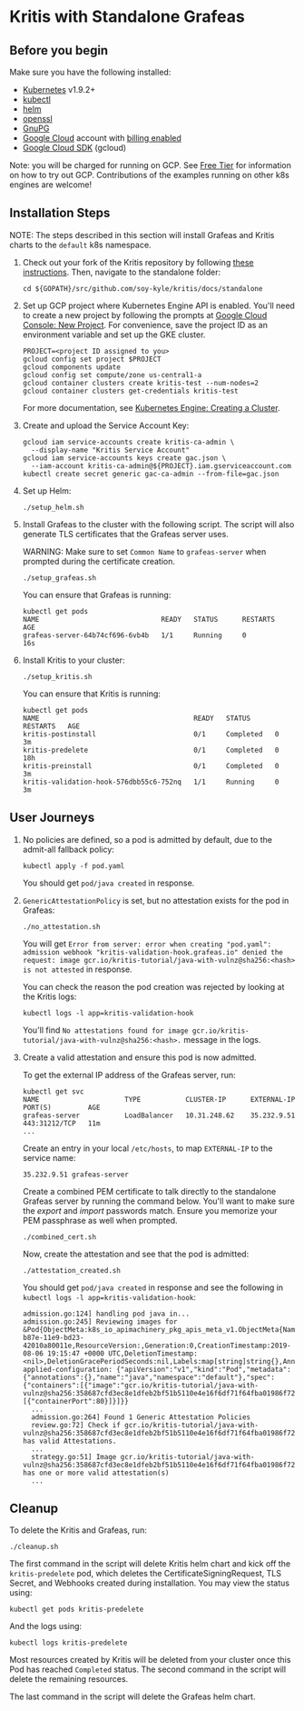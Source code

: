 # Kritis with Standalone Grafeas

## Before you begin

Make sure you have the following installed:

* [Kubernetes](https://kubernetes.io/) v1.9.2+
* [kubectl](https://kubernetes.io/docs/tasks/tools/install-kubectl/)
* [helm](https://helm.sh/)
* [openssl](https://www.openssl.org/)
* [GnuPG](https://gnupg.org/download/)
* [Google Cloud](https://cloud.google.com) account with [billing enabled](https://console.cloud.google.com/billing)
* [Google Cloud SDK](https://cloud.google.com/sdk/docs/) (gcloud)

Note: you will be charged for running on GCP. See [Free
Tier](https://cloud.google.com/free) for information on how to try out GCP.
Contributions of the examples running on other k8s engines are welcome!

## Installation Steps

NOTE: The steps described in this section will install Grafeas and Kritis charts to the `default` k8s namespace.

1. Check out your fork of the Kritis repository by following [these
   instructions](../../DEVELOPMENT.md#checkout-your-fork). Then, navigate to the
   standalone folder:

    ```shell
    cd ${GOPATH}/src/github.com/soy-kyle/kritis/docs/standalone
    ```

1. Set up GCP project where Kubernetes Engine API is enabled. You'll need to create a new project by following the prompts at [Google Cloud Console: New Project](https://console.cloud.google.com/projectcreate).
    For convenience, save the project ID as an environment variable and set up
    the GKE cluster.

    ```shell
    PROJECT=<project ID assigned to you>
    gcloud config set project $PROJECT
    gcloud components update
    gcloud config set compute/zone us-central1-a
    gcloud container clusters create kritis-test --num-nodes=2
    gcloud container clusters get-credentials kritis-test
    ```

    For more documentation, see [Kubernetes Engine: Creating a Cluster](https://cloud.google.com/kubernetes-engine/docs/how-to/creating-a-cluster).

1. Create and upload the Service Account Key:


    ```shell
    gcloud iam service-accounts create kritis-ca-admin \
      --display-name "Kritis Service Account"
    gcloud iam service-accounts keys create gac.json \
      --iam-account kritis-ca-admin@${PROJECT}.iam.gserviceaccount.com
    kubectl create secret generic gac-ca-admin --from-file=gac.json
    ```

1. Set up Helm:

    ```shell
    ./setup_helm.sh
    ```

1. Install Grafeas to the cluster with the following script. The script will
   also generate TLS certificates that the Grafeas server uses.

   WARNING: Make sure to set `Common Name` to `grafeas-server` when prompted
   during the certificate creation.

    ```shell
    ./setup_grafeas.sh
    ```

    You can ensure that Grafeas is running:

    ```shell
    kubectl get pods
    NAME                              READY   STATUS      RESTARTS   AGE
    grafeas-server-64b74cf696-6vb4b   1/1     Running     0          16s
    ```

1. Install Kritis to your cluster:

    ```shell
    ./setup_kritis.sh
    ```

    You can ensure that Kritis is running:

    ```shell
    kubectl get pods
    NAME                                      READY   STATUS      RESTARTS   AGE
    kritis-postinstall                        0/1     Completed   0          3m
    kritis-predelete                          0/1     Completed   0          18h
    kritis-preinstall                         0/1     Completed   0          3m
    kritis-validation-hook-576dbb55c6-752nq   1/1     Running     0          3m
    ```

## User Journeys

1. No policies are defined, so a pod is admitted by default, due to the
   admit-all fallback policy:

    ```shell
    kubectl apply -f pod.yaml
    ```

    You should get `pod/java created` in response.

1. `GenericAttestationPolicy` is set, but no attestation exists for the pod in
   Grafeas:

   ```shell
   ./no_attestation.sh
   ```

   You will get `Error from server: error when creating "pod.yaml": admission
   webhook "kritis-validation-hook.grafeas.io" denied the request: image
   gcr.io/kritis-tutorial/java-with-vulnz@sha256:<hash> is not attested` in response.

   You can check the reason the pod creation was rejected by looking at the
   Kritis logs:

    ```shell
    kubectl logs -l app=kritis-validation-hook
    ```

    You'll find `No attestations found for image
    gcr.io/kritis-tutorial/java-with-vulnz@sha256:<hash>.` message in the logs.

1. Create a valid attestation and ensure this pod is now admitted.

    To get the external IP address of the Grafeas server, run:

    ```shell
    kubectl get svc
    NAME                     TYPE           CLUSTER-IP      EXTERNAL-IP   PORT(S)         AGE
    grafeas-server           LoadBalancer   10.31.248.62    35.232.9.51   443:31212/TCP   11m
    ...
    ```

    Create an entry in your local `/etc/hosts`, to map `EXTERNAL-IP` to the
    service name:

    ```shell
    35.232.9.51 grafeas-server
    ```

    Create a combined PEM certificate to talk directly to the standalone Grafeas
    server by running the command below. You'll want to make sure the *export*
    and *import* passwords match. Ensure you memorize your PEM passphrase as
    well when prompted.

    ```shell
    ./combined_cert.sh
    ```

    Now, create the attestation and see that the pod is admitted:

    ```shell
    ./attestation_created.sh
    ```

    You should get `pod/java created` in response and see the following in
    `kubectl logs -l app=kritis-validation-hook`:

    ```shell
    admission.go:124] handling pod java in...
    admission.go:245] Reviewing images for &Pod{ObjectMeta:k8s_io_apimachinery_pkg_apis_meta_v1.ObjectMeta{Name:java,GenerateName:,Namespace:default,SelfLink:,UID:98a55b42-b87e-11e9-bd23-42010a80011e,ResourceVersion:,Generation:0,CreationTimestamp:2019-08-06 19:15:47 +0000 UTC,DeletionTimestamp:<nil>,DeletionGracePeriodSeconds:nil,Labels:map[string]string{},Annotations:map[string]string{kubectl.kubernetes.io/last-applied-configuration: {"apiVersion":"v1","kind":"Pod","metadata":{"annotations":{},"name":"java","namespace":"default"},"spec":{"containers":[{"image":"gcr.io/kritis-tutorial/java-with-vulnz@sha256:358687cfd3ec8e1dfeb2bf51b5110e4e16f6df71f64fba01986f720b2fcba68a","name":"java","ports":[{"containerPort":80}]}]}}
      ...
      admission.go:264] Found 1 Generic Attestation Policies
      review.go:72] Check if gcr.io/kritis-tutorial/java-with-vulnz@sha256:358687cfd3ec8e1dfeb2bf51b5110e4e16f6df71f64fba01986f720b2fcba68a has valid Attestations.
      ...
      strategy.go:51] Image gcr.io/kritis-tutorial/java-with-vulnz@sha256:358687cfd3ec8e1dfeb2bf51b5110e4e16f6df71f64fba01986f720b2fcba68a has one or more valid attestation(s)
      ...
    ```

## Cleanup

To delete the Kritis and Grafeas, run:

```shell
./cleanup.sh
```

The first command in the script will delete Kritis helm chart and kick off the `kritis-predelete` pod, which deletes the CertificateSigningRequest, TLS Secret, and Webhooks created during installation. You may view the status using:

```shell
kubectl get pods kritis-predelete
```

And the logs using:

```shell
kubectl logs kritis-predelete
```

Most resources created by Kritis will be deleted from your cluster once this Pod has reached `Completed` status. The second command in the script will delete the remaining resources.

The last command in the script will delete the Grafeas helm chart.
